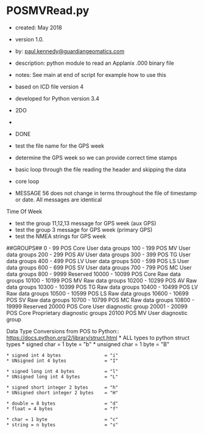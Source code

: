 POSMVRead.py
=====
* created:          May 2018
* version           1.0.
* by:               paul.kennedy@guardiangeomatics.com
* description:      python module to read an Applanix .000 binary file
* notes:            See main at end of script for example how to use this
* based on ICD file version 4  
* developed for Python version 3.4 

* 2DO
* 
* DONE
* test the file name for the GPS week
* determine the GPS week so we can provide correct time stamps
* basic loop through the file reading the header and skipping the data
* core loop
* MESSAGE 56 does not change in terms throughout the file of timestamp or date.  All messages are identical

Time Of Week
* test the group 11,12,13 message for GPS week (aux GPS)
* test the group 3 message for GPS week (primary GPS)
* test the NMEA strings for GPS week

##GROUPS##
0 - 99 POS Core User data groups
100 - 199 POS MV User data groups
200 - 299 POS AV User data groups
300 - 399 POS TG User data groups
400 - 499 POS LV User data groups
500 - 599 POS LS User data groups
600 - 699 POS SV User data groups
700 - 799 POS MC User data groups
800 - 9999 Reserved
10000 - 10099 POS Core Raw data groups
10100 - 10199 POS MV Raw data groups
10200 - 10299 POS AV Raw data groups
10300 - 10399 POS TG Raw data groups
10400 - 10499 POS LV Raw data groups
10500 - 10599 POS LS Raw data groups
10600 - 10699 POS SV Raw data groups
10700 - 10799 POS MC Raw data groups
10800 - 19999 Reserved
20000 POS Core User diagnostic group
20001 - 20099 POS Core Proprietary diagnostic groups
20100 POS MV User diagnostic group


Data Type Conversions from POS to Python::
https://docs.python.org/2/library/struct.html
    * ALL types to python struct types
    * signed char = 1 byte 				= "b"
    * unsigned char = 1 byte 			= "B"

    * signed int 4 bytes 				= "i"
    * UNsigned int 4 bytes 				= "I"

    * signed long int 4 bytes 			= "l"
    * UNsigned long int 4 bytes 		= "L"

    * signed short integer 2 bytes 		= "h"
    * UNsigned short integer 2 bytes 	= "H"

	* double = 8 bytes 					= "d"
	* float = 4 bytes 					= "f"
    
	* char = 1 byte 					= "c"
	* string = n bytes 					= "s"

